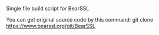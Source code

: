 Single file build script for BearSSL

You can get original source code by this command: git clone https://www.bearssl.org/git/BearSSL
